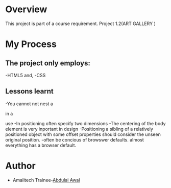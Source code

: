 # Overview
This project is part of a course requirement. Project 1.2(ART GALLERY )  

# My Process
## The project only employs:
-HTML5 and,
-CSS

## Lessons learnt
-You cannot not nest a <div> in a <p> use <span>
-In positioning often specify two dimensions
-The centering of the body element is very inportant in design
-Positioning a sibling of a relatively positioned object with some offset properties should consider the unseen original position.
-often be concious of browswer defaults. almost everything has a browser default.
# Author
- Amalitech Trainee-[Abdulai Awal](abdulai.awal@amalitech.org)
